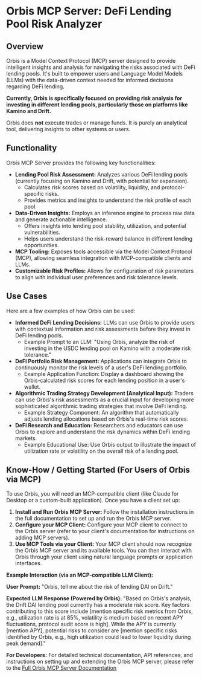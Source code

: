 # Orbis MCP Server: DeFi Lending Pool Risk Analyzer

## Overview

Orbis is a Model Context Protocol (MCP) server designed to provide intelligent insights and analysis for navigating the risks associated with DeFi lending pools.  It's built to empower users and Language Model Models (LLMs) with the data-driven context needed for informed decisions regarding DeFi lending.

**Currently, Orbis is specifically focused on providing risk analysis for investing in different lending pools, particularly those on platforms like Kamino and Drift.**

Orbis does **not** execute trades or manage funds. It is purely an analytical tool, delivering insights to other systems or users.

## Functionality

Orbis MCP Server provides the following key functionalities:

*   **Lending Pool Risk Assessment:**  Analyzes various DeFi lending pools (currently focusing on Kamino and Drift, with potential for expansion).
    *   Calculates risk scores based on volatility, liquidity, and protocol-specific risks.
    *   Provides metrics and insights to understand the risk profile of each pool.
*   **Data-Driven Insights:** Employs an inference engine to process raw data and generate actionable intelligence.
    *   Offers insights into lending pool stability, utilization, and potential vulnerabilities.
    *   Helps users understand the risk-reward balance in different lending opportunities.
*   **MCP Tooling:**  Exposes tools accessible via the Model Context Protocol (MCP), allowing seamless integration with MCP-compatible clients and LLMs.
*   **Customizable Risk Profiles:**  Allows for configuration of risk parameters to align with individual user preferences and risk tolerance levels.

## Use Cases

Here are a few examples of how Orbis can be used:

*   **Informed DeFi Lending Decisions:** LLMs can use Orbis to provide users with contextual information and risk assessments before they invest in DeFi lending pools.
    *   Example Prompt to an LLM: "Using Orbis, analyze the risk of investing in the USDC lending pool on Kamino with a moderate risk tolerance."
*   **DeFi Portfolio Risk Management:**  Applications can integrate Orbis to continuously monitor the risk levels of a user's DeFi lending portfolio.
    *   Example Application Function:  Display a dashboard showing the Orbis-calculated risk scores for each lending position in a user's wallet.
*   **Algorithmic Trading Strategy Development (Analytical Input):**  Traders can use Orbis's risk assessments as a crucial input for developing more sophisticated algorithmic trading strategies that involve DeFi lending.
    *   Example Strategy Component:  An algorithm that automatically adjusts lending allocations based on Orbis's real-time risk scores.
*   **DeFi Research and Education:**  Researchers and educators can use Orbis to explore and understand the risk dynamics within DeFi lending markets.
    *   Example Educational Use:  Use Orbis output to illustrate the impact of utilization rate or volatility on the overall risk of a lending pool.

## Know-How / Getting Started (For Users of Orbis via MCP)

To use Orbis, you will need an MCP-compatible client (like Claude for Desktop or a custom-built application). Once you have a client set up:

1.  **Install and Run Orbis MCP Server:** Follow the installation instructions in the full documentation to set up and run the Orbis MCP server.
2.  **Configure your MCP Client:** Configure your MCP client to connect to the Orbis server (refer to your client's documentation for instructions on adding MCP servers).
3.  **Use MCP Tools via your Client:** Your MCP client should now recognize the Orbis MCP server and its available tools. You can then interact with Orbis through your client using natural language prompts or application interfaces.

**Example Interaction (via an MCP-compatible LLM Client):**

**User Prompt:** "Orbis, tell me about the risk of lending DAI on Drift."

**Expected LLM Response (Powered by Orbis):** "Based on Orbis's analysis, the Drift DAI lending pool currently has a moderate risk score. Key factors contributing to this score include [mention specific risk metrics from Orbis, e.g., utilization rate is at 85%, volatility is medium based on recent APY fluctuations, protocol audit score is high].  While the APY is currently [mention APY], potential risks to consider are [mention specific risks identified by Orbis, e.g., high utilization could lead to lower liquidity during peak demand]."

**For Developers:**
For detailed technical documentation, API references, and instructions on setting up and extending the Orbis MCP server, please refer to the [Full Orbis MCP Server Documentation](https://solronin.gitbook.io/orbis)
